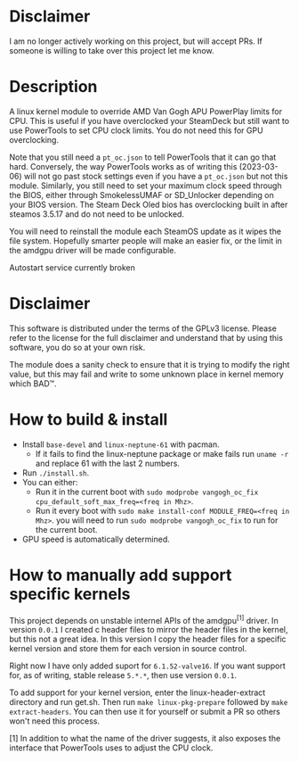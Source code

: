 # Disclaimer
I am no longer actively working on this project, but will accept PRs. If someone is willing to take over this project let me know.

# Description
A linux kernel module to override AMD Van Gogh APU PowerPlay limits for CPU.
This is useful if you have overclocked your SteamDeck but still want to use
PowerTools to set CPU clock limits. You do not need this for GPU overclocking.

Note that you still need a `pt_oc.json` to tell PowerTools that it can go that
hard. Conversely, the way PowerTools works as of writing this (2023-03-06) will
not go past stock settings even if you have a `pt_oc.json` but not this module.
Similarly, you still need to set your maximum clock speed through the BIOS,
either through SmokelessUMAF or SD_Unlocker depending on your BIOS version. 
The Steam Deck Oled bios has overclocking built in after steamos 3.5.17 and do not need to be unlocked.

You will need to reinstall the module each SteamOS update as it wipes the file
system. Hopefully smarter people will make an easier fix, or the limit in the
amdgpu driver will be made configurable.

Autostart service currently broken

# Disclaimer
This software is distributed under the terms of the GPLv3 license. Please refer
to the license for the full disclaimer and understand that by using this
software, you do so at your own risk.

The module does a sanity check to ensure that it is trying to modify the right
value, but this may fail and write to some unknown place in kernel memory which
BAD™.

# How to build & install
- Install `base-devel` and `linux-neptune-61` with pacman.
  - If it fails to find the linux-neptune package or make fails run `uname -r` and replace 61 with the last 2 numbers.
- Run `./install.sh`.
- You can either:
  - Run it in the current boot with `sudo modprobe vangogh_oc_fix
    cpu_default_soft_max_freq=<freq in Mhz>`.
  - Run it every boot with `sudo make install-conf MODULE_FREQ=<freq in Mhz>`.
    you will need to run `sudo modprobe vangogh_oc_fix` to run for the current
    boot.
- GPU speed is automatically determined.

# How to manually add support specific kernels

This project depends on unstable internel APIs of the amdgpu<sup>[1]</sup>
driver. In version `0.0.1` I created c header files to mirror the header files
in the kernel, but this not a great idea. In this version I copy the header
files for a specific kernel version and store them for each version in source
control.

Right now I have only added suport for `6.1.52-valve16`. If you want support for,
as of writing, stable release `5.*.*`, then use version `0.0.1`.

To add support for your kernel version, enter the linux-header-extract directory and run get.sh.  Then run `make
linux-pkg-prepare` followed by `make extract-headers`. You can then use it for
yourself or submit a PR so others won't need this process.

[1] In addition to what the name of the driver suggests, it also exposes the
interface that PowerTools uses to adjust the CPU clock.
